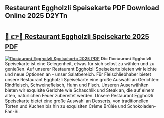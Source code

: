 ## Restaurant Eggholzli Speisekarte PDF Download Online 2025 D2YTn

# <h2><a href="http://gc8chl0.nevu.top/?p=Restaurant+Eggholzli+Speisekarte">🔗 👉🔴 Restaurant Eggholzli Speisekarte 2025 PDF</a></h2>

[![Restaurant Eggholzli Speisekarte 2025 PDF](https://i.imgur.com/dBaPXMq.png)](http://gc8chl0.nevu.top/?p=Restaurant+Eggholzli+Speisekarte)
Die Restaurant Eggholzli Speisekarte ist eine Gelegenheit, etwas für sich selbst zu wählen und zu genießen. Auf unserer Restaurant Eggholzli Speisekarte bieten wir leichte und neue Optionen an - unser Salatbereich. Für Fleischliebhaber bietet unsere Restaurant Eggholzli Speisekarte eine große Auswahl an Gerichten: Rindfleisch, Schweinefleisch, Huhn und Fisch. Unseren Auserwählten bieten wir exquisite Gerichte wie Schaschlik und Steak an, die auf einem alten, natürlichen Feuer zubereitet werden. Unsere Restaurant Eggholzli Speisekarte bietet eine große Auswahl an Desserts, von traditionellen Torten und Kuchen bis hin zu exquisiten Crème Brûlée und Schokoladen-Fan-Si.
